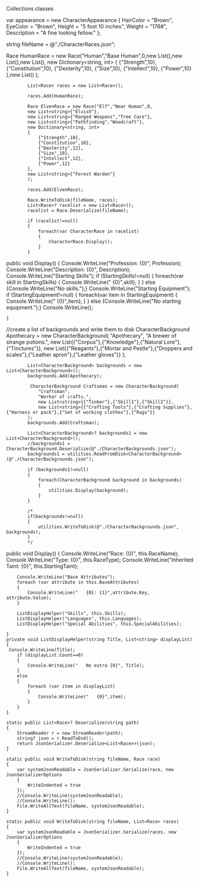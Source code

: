 Collections classes

 var appearance = new CharacterAppearance
            {
                HairColor = "Brown",
                EyeColor = "Brown",
                Height = "5 foot 10 inches",
                Weight = "176#",
                Description = "A fine looking fellow."
            };

string fileName = @"./CharacterRaces.json";

 Race HumanRace = new Race("Human","Base Human",0,new List<string>(),new List<string>(),new List<string>(),
                new Dictionary<string, int>
                {
                    {"Strength",10},
                    {"Constitution",10},
                    {"Dexterity",10},
                    {"Size",10},
                    {"Intellect",10},
                    {"Power",10}
                },new List<string>()
            );

            List<Race> races = new List<Race>();

            races.Add(HumanRace);

            Race ElvenRace = new Race("Elf","Near Human",0,
            new List<string>{"Elvish"},
            new List<string>{"Ranged Weapons","Tree Care"},
            new List<string>{"Pathfinding","Woodcraft"},
            new Dictionary<string, int>
            {
                {"Strength",10},
                {"Constitution",10},
                {"Dexterity",12},
                {"Size",10},
                {"Intellect",12},
                {"Power",12}
            },
            new List<string>{"Forest Warden"}
            );

            races.Add(ElvenRace);

            Race.WriteToDisk(fileName, races);
            List<Race>? racelist = new List<Race>();
            racelist = Race.Deserialize(fileName);

            if (racelist!=null)
            {
                foreach(var CharacterRace in racelist)
                {
                    CharacterRace.Display();
                }
            }


public void Display()
    {
        Console.WriteLine("Profession: {0}", Profession);
        Console.WriteLine("Description: {0}", Description);
        Console.WriteLine("Starting Skills");
        if (StartingSkills!=null)
        {
            foreach(var skill in StartingSkills)
            {
                Console.WriteLine("   {0}",skill);
            }
        }
        else {Console.WriteLine("No skills.");}
         Console.WriteLine("Starting Equipment");
        if (StartingEquipment!=null)
        {
            foreach(var item in StartingEquipment)
            {
                Console.WriteLine("   {0}",item);
            }
        }
        else {Console.WriteLine("No starting equipment.");}
        Console.WriteLine();
        
    }

//create a list of backgrounds and write them to disk
            CharacterBackground Apothecary = new CharacterBackground(
                "Apothecary",
                "A brewer of strange potions.",
                new List<string>{{"Corpus"},{"Knowledge"},{"Natural Lore"},{"Tinctures"}},
                new List<string>{{"Reagants"},{"Mortar and Pestle"},{"Droppers and scales"},{"Leather apron"},{"Leather gloves"}}
            );
            
            List<CharacterBackground> backgrounds = new List<CharacterBackground>();
            backgrounds.Add(Apothecary);

             CharacterBackground Craftsman = new CharacterBackground(
                "Craftsman",
                "Worker of crafts.",
                new List<string>{{"Tinker"},{"Skill1"},{"Skill2"}},
                new List<string>{{"Crafting Tools"},{"Crafting Supplies"},{"Harness or pack"},{"Set of working clothes"},{"Rags"}}
            );
            backgrounds.Add(Craftsman);

            List<CharacterBackground>? backgrounds1 = new List<CharacterBackground>();
            //backgrounds1 = CharacterBackground.Deserialize(@"./CharacterBackgrounds.json");
            backgrounds1 = utilities.ReadFromDisk<CharacterBackground>(@"./CharacterBackgrounds.json");
            
            if (backgrounds1!=null)
            {
                foreach(CharacterBackground background in backgrounds)
                {
                    utilities.Display(background);
                }
            }
            
            /*
            if(backgrounds!=null)
            {
                utilities.WriteToDisk(@"./CharacterBackgrounds.json", backgrounds);
            }
            */
public void Display()
    {
        Console.WriteLine("Race: {0}", this.RaceName);
        Console.WriteLine("Type: {0}", this.RaceType);
        Console.WriteLine("Inherited Taint: {0}", this.StartingTaint);
        
        Console.WriteLine("Base Attributes");
        foreach (var attribute in this.BaseAttributes)
        {
            Console.WriteLine("   {0}: {1}",attribute.Key, attribute.Value);
        }
        
        ListDisplayHelper("Skills", this.Skills);
        ListDisplayHelper("Languages", this.Languages);
        ListDisplayHelper("Special Abilities", this.SpecialAbilities);

    }
    private void ListDisplayHelper(string Title, List<string> displayList)
    {
     Console.WriteLine(Title);
        if (displayList.Count==0)
        {
            Console.WriteLine("   No extra {0}", Title);
        }
        else
        {
            foreach (var item in displayList)
            {
                Console.WriteLine("   {0}",item);
            }
        }
    }

    static public List<Race>? Deserialize(string path)
    {
        StreamReader r = new StreamReader(path);
        string? json = r.ReadToEnd();
        return JsonSerializer.Deserialize<List<Race>>(json);
    }

    static public void WriteToDisk(string fileName, Race race)
    {
        var systemJsonReadable = JsonSerializer.Serialize(race, new JsonSerializerOptions
        {
            WriteIndented = true
        });
        //Console.WriteLine(systemJsonReadable);
        //Console.WriteLine();
        File.WriteAllText(fileName, systemJsonReadable);
    }

    static public void WriteToDisk(string fileName, List<Race> races)
    {
        var systemJsonReadable = JsonSerializer.Serialize(races, new JsonSerializerOptions
        {
            WriteIndented = true
        });
        //Console.WriteLine(systemJsonReadable);
        //Console.WriteLine();
        File.WriteAllText(fileName, systemJsonReadable);
    }